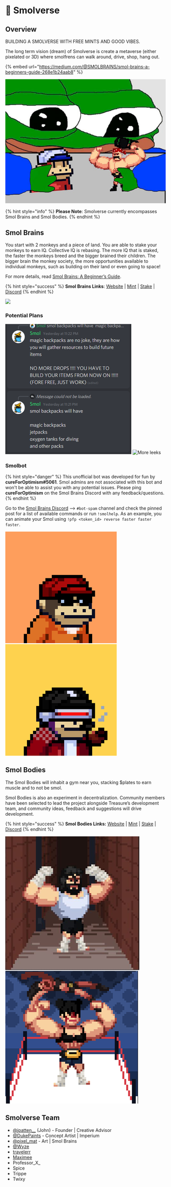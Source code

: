 # 🧠 Smolverse

## Overview

BUILDING A SMOLVERSE WITH FREE MINTS AND GOOD VIBES.&#x20;

The long term vision (dream) of Smolverse is create a metaverse (either pixelated or 3D) where smolfrens can walk around, drive, shop, hang out.&#x20;

{% embed url="https://medium.com/@SMOLBRAINS/smol-brains-a-beginners-guide-268e1b24aab8" %}

![](../../../.gitbook/assets/FGSbrNuXMAUfGrZ.jpg)

{% hint style="info" %}
**Please Note**: Smolverse currently encompasses Smol Brains and Smol Bodies.
{% endhint %}

## Smol Brains

You start with 2 monkeys and a piece of land. You are able to stake your monkeys to earn IQ. Collective IQ is rebasing. The more IQ that is staked, the faster the monkeys breed and the bigger brained their children. The bigger brain the monkey society, the more opportunities available to individual monkeys, such as building on their land or even going to space!

For more details, read [Smol Brains: A Beginner’s Guide](https://medium.com/@SMOLBRAINS/smol-brains-a-beginners-guide-268e1b24aab8).

{% hint style="success" %}
**Smol Brains Links**: [Website](https://www.smolverse.lol) | [Mint](https://smolverse.lol/station) | [Stake](https://smolverse.lol/stake) | [Discord](http://discord.gg/smolbrains)
{% endhint %}

![](../../../.gitbook/assets/Bildschirmfoto\_2021-12-11\_um\_11.43.55.png)

### Potential Plans

![May or may not be affa leaks](<../../../.gitbook/assets/image (5) (1) (1) (2) (1) (1).png>) ![More leeks](../../../.gitbook/assets/Screenshot\_3.jpg)

### Smolbot&#x20;

{% hint style="danger" %}
This unofficial bot was developed for fun by **cureForOptimism#5061**. Smol admins are not associated with this bot and won't be able to assist you with any potential issues. Please ping **cureForOptimism** on the Smol Brains Discord with any feedback/questions.
{% endhint %}

Go to the [Smol Brains Discord](https://discord.gg/gBYkwEk4fN) --> `#bot-spam` channel and check the pinned post for a list of available commands or run `!smolhelp`. As an example, you can animate your Smol using `!pfp <token_id> reverse faster faster faster`.

![](../../../.gitbook/assets/439.gif) ![](../../../.gitbook/assets/2251.gif)

## Smol Bodies

The Smol Bodies will inhabit a gym near you, stacking $plates to earn muscle and to not be smol.

Smol Bodies is also an experiment in decentralization. Community members have been selected to lead the project alongside Treasure’s development team, and community ideas, feedback and suggestions will drive development.

{% hint style="success" %}
**Smol Bodies Links:** [Website](https://www.smolverse.lol) | [Mint](https://smolverse.lol/station) | [Stake](https://www.smolverse.lol/smolbodies) | [Discord](https://discord.gg/XCKDQfRsXU)
{% endhint %}

![](<../../../.gitbook/assets/image (7) (1) (1) (1).png>) ![](<../../../.gitbook/assets/unknown (6).png>)

## **Smolverse Team**&#x20;

* [@jpatten\_\_](https://twitter.com/jpatten\_\_) (John) - Founder | Creative Advisor
* [@DukePaints](https://twitter.com/DukePaints) - Concept Artist | Imperium
* [@pixel\_mat](https://twitter.com/pixel\_mat) - Art | Smol Brains
* [@Wyze](https://twitter.com/wyze)
* [travelerr](https://twitter.com/NFTravelerr)
* [Maximee](https://twitter.com/maximee\_eth)
* Professor\_X\_
* Spice
* Trippe
* Twixy
